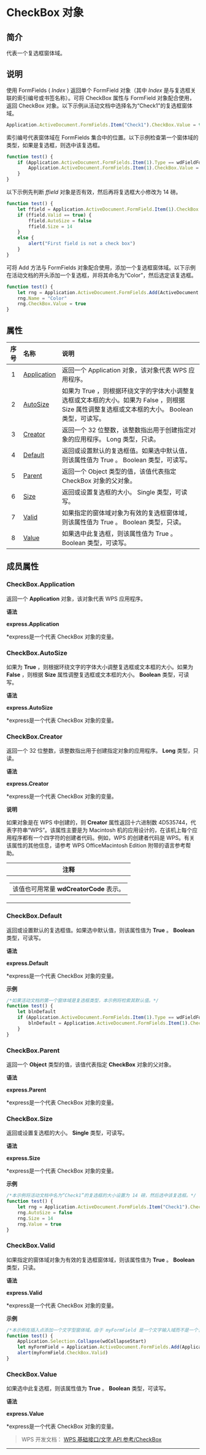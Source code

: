 # CheckBox 对象

## 简介

代表一个复选框窗体域。

## 说明

使用 FormFields ( *Index* ) 返回单个 FormField 对象（其中 *Index* 是与复选框关联的索引编号或书签名称）。可将 CheckBox 属性与 FormField 对象配合使用，返回 CheckBox 对象。以下示例从活动文档中选择名为“Check1”的复选框窗体域。

``` JavaScript
Application.ActiveDocument.FormFields.Item("Check1").CheckBox.Value = true
```

索引编号代表窗体域在 FormFields 集合中的位置。以下示例检查第一个窗体域的类型，如果是复选框，则选中该复选框。

``` JavaScript
function test() {
    if (Application.ActiveDocument.FormFields.Item(1).Type == wdFieldFormCheckBox) {
        Application.ActiveDocument.FormFields.Item(1).CheckBox.Value = true
    }
}
```

以下示例先判断 *ffield* 对象是否有效，然后再将复选框大小修改为 14 磅。

``` JavaScript
function test() {
    let ffield = Application.ActiveDocument.FormField.Item(1).CheckBox
    if (ffield.Valid == true) {
        ffield.AutoSize = false
        ffield.Size = 14
    }
    else {
        alert("First field is not a check box")
    }
}
```

可将 Add 方法与 FormFields 对象配合使用，添加一个复选框窗体域。以下示例在活动文档的开头添加一个复选框，并将其命名为“Color”，然后选定该复选框。

``` JavaScript
function test() {
    let rng = Application.ActiveDocument.FormFields.Add(ActiveDocument.Range(0, 0), wdFieldFormCheckBox)
    rng.Name = "Color"
    rng.CheckBox.Value = true
}
```

## 属性

| 序号 | 名称                                 | 说明                                                                                                                                             |
|:----:|:-------------------------------------|:-------------------------------------------------------------------------------------------------------------------------------------------------|
|  1   | [Application](#CheckBox.Application) | 返回一个 Application 对象，该对象代表 WPS 应用程序。                                                                                             |
|  2   | [AutoSize](#CheckBox.AutoSize)       | 如果为 True ，则根据环绕文字的字体大小调整复选框或文本框的大小。如果为 False ，则根据 Size 属性调整复选框或文本框的大小。 Boolean 类型，可读写。 |
|  3   | [Creator](#CheckBox.Creator)         | 返回一个 32 位整数，该整数指出用于创建指定对象的应用程序。 Long 类型，只读。                                                                     |
|  4   | [Default](#CheckBox.Default)         | 返回或设置默认的复选框值。如果选中默认值，则该属性值为 True 。 Boolean 类型，可读写。                                                            |
|  5   | [Parent](#CheckBox.Parent)           | 返回一个 Object 类型的值，该值代表指定 CheckBox 对象的父对象。                                                                                   |
|  6   | [Size](#CheckBox.Size)               | 返回或设置复选框的大小。 Single 类型，可读写。                                                                                                   |
|  7   | [Valid](#CheckBox.Valid)             | 如果指定的窗体域对象为有效的复选框窗体域，则该属性值为 True 。 Boolean 类型，只读。                                                              |
|  8   | [Value](#CheckBox.Value)             | 如果选中此复选框，则该属性值为 True 。 Boolean 类型，可读写。                                                                                    |

## 成员属性

### CheckBox.Application

返回一个 **Application** 对象，该对象代表 WPS 应用程序。

**语法**

**express.Application**

\*express是一个代表 CheckBox 对象的变量。

### CheckBox.AutoSize

如果为 **True** ，则根据环绕文字的字体大小调整复选框或文本框的大小。如果为 **False** ，则根据 **Size** 属性调整复选框或文本框的大小。 **Boolean** 类型，可读写。

**语法**

**express.AutoSize**

\*express是一个代表 CheckBox 对象的变量。

### CheckBox.Creator

返回一个 32 位整数，该整数指出用于创建指定对象的应用程序。 **Long** 类型，只读。

**语法**

**express.Creator**

\*express是一个代表 CheckBox 对象的变量。

**说明**

如果对象是在 WPS 中创建的，则 **Creator** 属性返回十六进制数 4D535744，代表字符串“WPS”。该属性主要是为 Macintosh 机的应用设计的，在该机上每个应用程序都有一个四字符的创建者代码。例如，WPS 的创建者代码是 WPS。有关该属性的其他信息，请参考 WPS OfficeMacintosh Edition 附带的语言参考帮助。

<table data-border="0" data-cellpadding="0" data-cellspacing="0" width="100%">
<colgroup>
<col style="width: 100%" />
</colgroup>
<thead>
<tr class="header">
<th>注释</th>
</tr>
</thead>
<tbody>
<tr class="odd">
<td><table>
<tbody>
<tr class="odd">
<td>该值也可用常量 <strong>wdCreatorCode</strong> 表示。</td>
</tr>
</tbody>
</table></td>
</tr>
</tbody>
</table>

### CheckBox.Default

返回或设置默认的复选框值。如果选中默认值，则该属性值为 **True** 。 **Boolean** 类型，可读写。

**语法**

**express.Default**

\*express是一个代表 CheckBox 对象的变量。

**示例**

``` JavaScript
/*如果活动文档的第一个窗体域是复选框类型，本示例将检索其默认值。*/
function test() {
    let blnDefault
    if (Application.ActiveDocument.FormFields.Item(1).Type == wdFieldFormCheckBox) {
        blnDefault = Application.ActiveDocument.FormFields.Item(1).CheckBox.Default
    }
}
```

### CheckBox.Parent

返回一个 **Object** 类型的值，该值代表指定 **CheckBox** 对象的父对象。

**语法**

**express.Parent**

\*express是一个代表 CheckBox 对象的变量。

### CheckBox.Size

返回或设置复选框的大小。 **Single** 类型，可读写。

**语法**

**express.Size**

\*express是一个代表 CheckBox 对象的变量。

**示例**

``` JavaScript
/*本示例将活动文档中名为“Check1”的复选框的大小设置为 14 磅，然后选中该复选框。*/
function test() {
    let rng = Application.ActiveDocument.FormFields.Item("Check1").CheckBox
    rng.AutoSize = false
    rng.Size = 14
    rng.Value = true
}
```

### CheckBox.Valid

如果指定的窗体域对象为有效的复选框窗体域，则该属性值为 **True** 。 **Boolean** 类型，只读。

**语法**

**express.Valid**

\*express是一个代表 CheckBox 对象的变量。

**示例**

``` JavaScript
/*本示例在插入点添加一个文字型窗体域。由于 myFormField 是一个文字输入域而不是一个复选框，所以消息框将显示“False”。*/
function test() {
    Application.Selection.Collapse(wdCollapseStart)
    let myFormField = Application.ActiveDocument.FormFields.Add(Application.Selection.Range, wdFieldFormTextInput)
    alert(myFormField.CheckBox.Valid)
}
```

### CheckBox.Value

如果选中此复选框，则该属性值为 **True** 。 **Boolean** 类型，可读写。

**语法**

**express.Value**

\*express是一个代表 CheckBox 对象的变量。

> WPS 开发文档： [WPS 基础接口/文字 API 参考/CheckBox](https://qn.cache.wpscdn.cn/encs/doc/office_v19/index.htm)

------------------------------------------------------------------------
